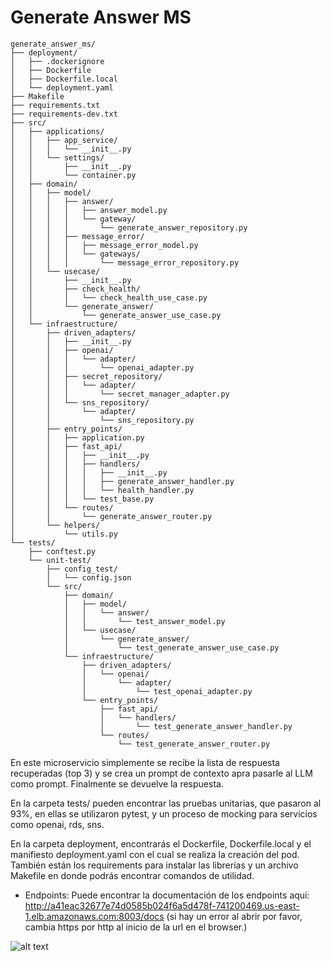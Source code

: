 # Generate Answer MS

```
generate_answer_ms/
├── deployment/
│   ├── .dockerignore
│   ├── Dockerfile
│   ├── Dockerfile.local
│   └── deployment.yaml
├── Makefile
├── requirements.txt
├── requirements-dev.txt
├── src/
│   ├── applications/
│   │   ├── app_service/
│   │   │   └── __init__.py
│   │   └── settings/
│   │       ├── __init__.py
│   │       └── container.py
│   ├── domain/
│   │   ├── model/
│   │   │   ├── answer/
│   │   │   │   ├── answer_model.py
│   │   │   │   └── gateway/
│   │   │   │       └── generate_answer_repository.py
│   │   │   ├── message_error/
│   │   │   │   ├── message_error_model.py
│   │   │   │   └── gateways/
│   │   │   │       └── message_error_repository.py
│   │   └── usecase/
│   │       ├── __init__.py
│   │       ├── check_health/
│   │       │   └── check_health_use_case.py
│   │       └── generate_answer/
│   │           └── generate_answer_use_case.py
│   └── infraestructure/
│       ├── driven_adapters/
│       │   ├── __init__.py
│       │   ├── openai/
│       │   │   └── adapter/
│       │   │       └── openai_adapter.py
│       │   ├── secret_repository/
│       │   │   └── adapter/
│       │   │       └── secret_manager_adapter.py
│       │   └── sns_repository/
│       │       └── adapter/
│       │           └── sns_repository.py
│       ├── entry_points/
│       │   ├── application.py
│       │   ├── fast_api/
│       │   │   ├── __init__.py
│       │   │   ├── handlers/
│       │   │   │   ├── __init__.py
│       │   │   │   ├── generate_answer_handler.py
│       │   │   │   └── health_handler.py
│       │   │   └── test_base.py
│       │   └── routes/
│       │       └── generate_answer_router.py
│       └── helpers/
│           └── utils.py
└── tests/
    ├── conftest.py
    └── unit-test/
        ├── config_test/
        │   └── config.json
        └── src/
            ├── domain/
            │   ├── model/
            │   │   └── answer/
            │   │       └── test_answer_model.py
            │   └── usecase/
            │       └── generate_answer/
            │           └── test_generate_answer_use_case.py
            └── infraestructure/
                ├── driven_adapters/
                │   └── openai/
                │       └── adapter/
                │           └── test_openai_adapter.py
                └── entry_points/
                    ├── fast_api/
                    │   └── handlers/
                    │       └── test_generate_answer_handler.py
                    └── routes/
                        └── test_generate_answer_router.py
```

En este microservicio simplemente se recibe la lista de respuesta recuperadas (top 3) y se crea un prompt de contexto apra pasarle al LLM como prompt. Finalmente se devuelve la respuesta.

En la carpeta tests/ pueden encontrar las pruebas unitarias, que pasaron al 93%, en ellas se utilizaron pytest, y un proceso de mocking para servicios como openai, rds, sns.

En la carpeta deployment, encontrarás el Dockerfile, Dockerfile.local y el manifiesto deployment.yaml con el cual se realiza la creación del pod. También están los requirements para instalar las librerías y un archivo Makefile en donde podrás encontrar comandos de utilidad.

- Endpoints: Puede encontrar la documentación de los endpoints aquí: http://a41eac32677e74d0585b024f6a5d478f-741200469.us-east-1.elb.amazonaws.com:8003/docs (si hay un error al abrir por favor, cambia https por http al inicio de la url en el browser.)

![alt text](imagenes/image.png)